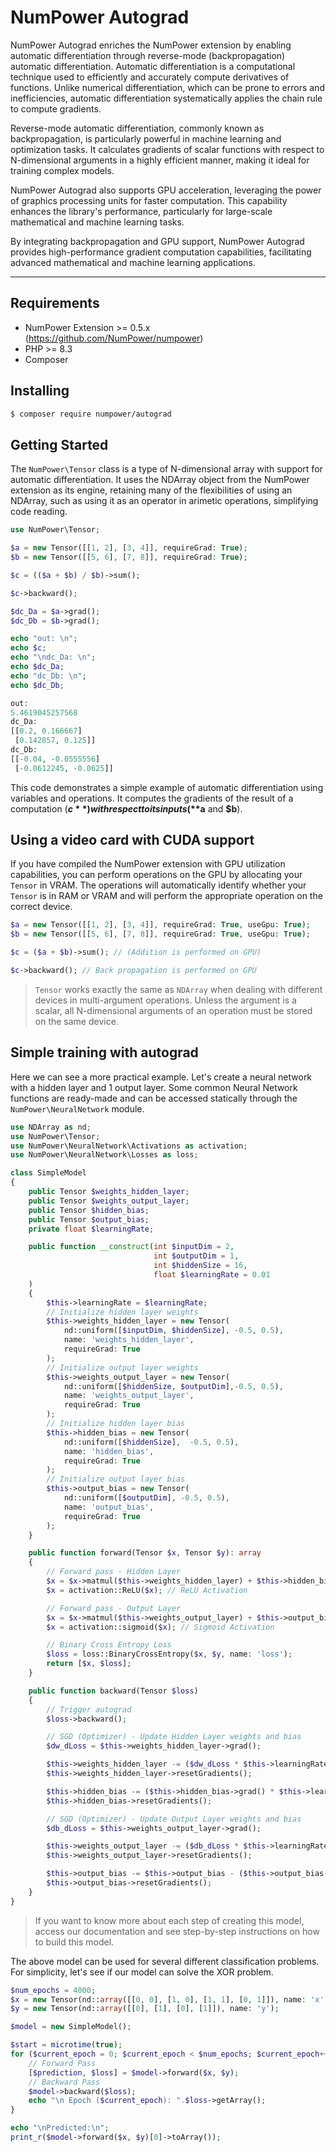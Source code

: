 # NumPower Autograd

NumPower Autograd enriches the NumPower extension by enabling automatic 
differentiation through reverse-mode (backpropagation) automatic differentiation. Automatic 
differentiation is a computational technique used to efficiently and 
accurately compute derivatives of functions. Unlike numerical 
differentiation, which can be prone to errors and inefficiencies, 
automatic differentiation systematically applies the chain rule 
to compute gradients.

Reverse-mode automatic differentiation, commonly known as backpropagation, is particularly powerful in machine learning and optimization tasks. It calculates gradients of scalar functions with respect to N-dimensional arguments in a highly efficient manner, making it ideal for training complex models.

NumPower Autograd also supports GPU acceleration, leveraging the power of graphics processing units for faster computation. This capability enhances the library's performance, particularly for large-scale mathematical and machine learning tasks.

By integrating backpropagation and GPU support, NumPower Autograd provides high-performance gradient computation capabilities, facilitating advanced mathematical and machine learning applications.

---

## Requirements

- NumPower Extension >= 0.5.x (https://github.com/NumPower/numpower)
- PHP >= 8.3
- Composer

## Installing

```bash
$ composer require numpower/autograd
```
## Getting Started

The `NumPower\Tensor` class is a type of N-dimensional array with support for automatic differentiation. 
It uses the NDArray object from the NumPower extension as its engine, retaining many of the 
flexibilities of using an NDArray, such as using it as an operator in arimetic operations, 
simplifying code reading.

```php 
use NumPower\Tensor;

$a = new Tensor([[1, 2], [3, 4]], requireGrad: True);
$b = new Tensor([[5, 6], [7, 8]], requireGrad: True);

$c = (($a + $b) / $b)->sum();

$c->backward();

$dc_Da = $a->grad();
$dc_Db = $b->grad();

echo "out: \n";
echo $c;
echo "\ndc_Da: \n";
echo $dc_Da;
echo "dc_Db: \n";
echo $dc_Db;
```
```php
out: 
5.4619045257568
dc_Da: 
[[0.2, 0.166667]
 [0.142857, 0.125]]
dc_Db: 
[[-0.04, -0.0555556]
 [-0.0612245, -0.0625]]
```
This code demonstrates a simple example of automatic differentiation using variables and operations. It computes 
the gradients of the result of a computation (**$c**) with respect to its inputs (**$a** and **$b**).

## Using a video card with CUDA support
If you have compiled the NumPower extension with GPU utilization 
capabilities, you can perform operations on the GPU by allocating 
your `Tensor` in VRAM. The operations will automatically identify 
whether your `Tensor` is in RAM or VRAM and will perform the 
appropriate operation on the correct device.

```php
$a = new Tensor([[1, 2], [3, 4]], requireGrad: True, useGpu: True);
$b = new Tensor([[5, 6], [7, 8]], requireGrad: True, useGpu: True);

$c = ($a + $b)->sum(); // (Addition is performed on GPU)

$c->backward(); // Back propagation is performed on GPU
```
> `Tensor` works exactly the same as `NDArray` when dealing with different devices in multi-argument operations. Unless the argument is a scalar, all N-dimensional arguments of an operation must be stored on the same device.

## Simple training with autograd
Here we can see a more practical example. Let's create a neural network 
with a hidden layer and 1 output layer. Some common Neural Network 
functions are ready-made and can be accessed statically through 
the `NumPower\NeuralNetwork` module.



```php 
use NDArray as nd;
use NumPower\Tensor;
use NumPower\NeuralNetwork\Activations as activation;
use NumPower\NeuralNetwork\Losses as loss;

class SimpleModel
{
    public Tensor $weights_hidden_layer;
    public Tensor $weights_output_layer;
    public Tensor $hidden_bias;
    public Tensor $output_bias;
    private float $learningRate;

    public function __construct(int $inputDim = 2,
                                int $outputDim = 1,
                                int $hiddenSize = 16,
                                float $learningRate = 0.01
    )
    {
        $this->learningRate = $learningRate;
        // Initialize hidden layer weights
        $this->weights_hidden_layer = new Tensor(
            nd::uniform([$inputDim, $hiddenSize], -0.5, 0.5),
            name: 'weights_hidden_layer',
            requireGrad: True
        );
        // Initialize output layer weights
        $this->weights_output_layer = new Tensor(
            nd::uniform([$hiddenSize, $outputDim],-0.5, 0.5),
            name: 'weights_output_layer',
            requireGrad: True
        );
        // Initialize hidden layer bias
        $this->hidden_bias = new Tensor(
            nd::uniform([$hiddenSize],  -0.5, 0.5),
            name: 'hidden_bias',
            requireGrad: True
        );
        // Initialize output layer bias
        $this->output_bias = new Tensor(
            nd::uniform([$outputDim], -0.5, 0.5),
            name: 'output_bias',
            requireGrad: True
        );
    }

    public function forward(Tensor $x, Tensor $y): array
    {
        // Forward pass - Hidden Layer
        $x = $x->matmul($this->weights_hidden_layer) + $this->hidden_bias;
        $x = activation::ReLU($x); // ReLU Activation

        // Forward pass - Output Layer
        $x = $x->matmul($this->weights_output_layer) + $this->output_bias;
        $x = activation::sigmoid($x); // Sigmoid Activation

        // Binary Cross Entropy Loss
        $loss = loss::BinaryCrossEntropy($x, $y, name: 'loss');
        return [$x, $loss];
    }

    public function backward(Tensor $loss)
    {
        // Trigger autograd
        $loss->backward();

        // SGD (Optimizer) - Update Hidden Layer weights and bias
        $dw_dLoss = $this->weights_hidden_layer->grad();

        $this->weights_hidden_layer -= ($dw_dLoss * $this->learningRate);
        $this->weights_hidden_layer->resetGradients();

        $this->hidden_bias -= ($this->hidden_bias->grad() * $this->learningRate);
        $this->hidden_bias->resetGradients();

        // SGD (Optimizer) - Update Output Layer weights and bias
        $db_dLoss = $this->weights_output_layer->grad();

        $this->weights_output_layer -= ($db_dLoss * $this->learningRate);
        $this->weights_output_layer->resetGradients();

        $this->output_bias -= $this->output_bias - ($this->output_bias->grad() * $this->learningRate);
        $this->output_bias->resetGradients();
    }
}
```

> If you want to know more about each step of creating this model, access our documentation 
and see step-by-step instructions on how to build this model.


The above model can be used for several different classification problems. 
For simplicity, let's see if our model can solve the XOR problem.

```php 
$num_epochs = 4000;
$x = new Tensor(nd::array([[0, 0], [1, 0], [1, 1], [0, 1]]), name: 'x');
$y = new Tensor(nd::array([[0], [1], [0], [1]]), name: 'y');

$model = new SimpleModel();

$start = microtime(true);
for ($current_epoch = 0; $current_epoch < $num_epochs; $current_epoch++) {
    // Forward Pass
    [$prediction, $loss] = $model->forward($x, $y);
    // Backward Pass
    $model->backward($loss);
    echo "\n Epoch ($current_epoch): ".$loss->getArray();
}

echo "\nPredicted:\n";
print_r($model->forward($x, $y)[0]->toArray());
```
